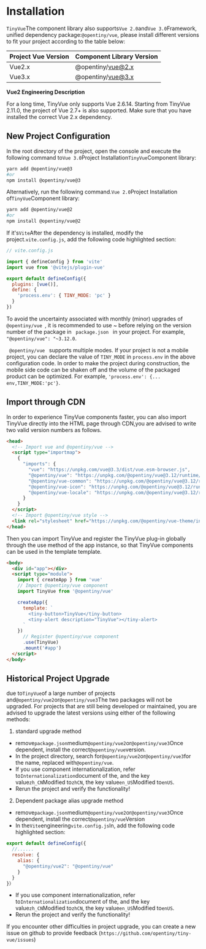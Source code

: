 <!--anchor:on-->

# Installation

`TinyVue`The component library also supports`Vue 2.0`and`Vue 3.0`Framework, unified dependency package:`@opentiny/vue`, please install different versions to fit your project according to the table below:

| Project Vue Version | Component Library Version |
| ------------------- | ------------------------- |
| Vue2.x              | @opentiny/vue@2.x         |
| Vue3.x              | @opentiny/vue@3.x         |

**Vue2 Engineering Description**

For a long time, TinyVue only supports Vue 2.6.14. Starting from TinyVue 2.11.0, the project of Vue 2.7+ is also supported. Make sure that you have installed the correct Vue 2.x dependency.

## New Project Configuration

In the root directory of the project, open the console and execute the following command to`Vue 3.0`Project Installation`TinyVue`Component library:

```bash
yarn add @opentiny/vue@3
#or
npm install @opentiny/vue@3
```

Alternatively, run the following command.`Vue 2.0`Project Installation of`TinyVue`Component library:

```bash
yarn add @opentiny/vue@2
#or
npm install @opentiny/vue@2
```

If it's`Vite`After the dependency is installed, modify the project.`vite.config.js`, add the following code highlighted section:

```js {8-10}
// vite.config.js

import { defineConfig } from 'vite'
import vue from '@vitejs/plugin-vue'

export default defineConfig({
  plugins: [vue()],
  define: {
    'process.env': { TINY_MODE: 'pc' }
  }
})
```

<div class="tip custom-block">
<p> To avoid the uncertainty associated with monthly (minor) upgrades of <code> @opentiny/vue </code>, it is recommended to use ~ before relying on the version number of the package in <code> package.json </code> in your project.
For example, <code>"@opentiny/vue": "~3.12.0</code>. </p>
<p><code> @opentiny/vue </code> supports multiple modes. If your project is not a mobile project, you can declare the value of <code>TINY_MODE</code> in <code>process.env</code> in the above configuration code. In order to make the project during construction, the mobile side code can be shaken off and the volume of the packaged product can be optimized. For example, <code>'process.env': {... env,TINY_MODE:'pc'}</code>. </p>
</div>

## Import through CDN

In order to experience TinyVue components faster, you can also import TinyVue directly into the HTML page through CDN,you are advised to write two valid version numbers as follows.

```html
<head>
  <!-- Import vue and @opentiny/vue -->
  <script type="importmap">
    {
      "imports": {
        "vue": "https://unpkg.com/vue@3.3/dist/vue.esm-browser.js",
        "@opentiny/vue": "https://unpkg.com/@opentiny/vue@3.12/runtime/tiny-vue.mjs",
        "@opentiny/vue-common": "https://unpkg.com/@opentiny/vue@3.12/runtime/tiny-vue-common.mjs",
        "@opentiny/vue-icon": "https://unpkg.com/@opentiny/vue@3.12/runtime/tiny-vue-icon.mjs",
        "@opentiny/vue-locale": "https://unpkg.com/@opentiny/vue@3.12/runtime/tiny-vue-locale.mjs"
      }
    }
  </script>
  <!-- Import @opentiny/vue style -->
  <link rel="stylesheet" href="https://unpkg.com/@opentiny/vue-theme/index.css" />
</head>
```

Then you can import TinyVue and register the TinyVue plug-in globally through the use method of the app instance, so that TinyVue components can be used in the template template.

```html
<body>
  <div id="app"></div>
  <script type="module">
    import { createApp } from 'vue'
    // Import @opentiny/vue component
    import TinyVue from '@opentiny/vue'

    createApp({
      template: `
        <tiny-button>TinyVue</tiny-button>
        <tiny-alert description="TinyVue"></tiny-alert>
      `
    })
      // Register @opentiny/vue component
      .use(TinyVue)
      .mount('#app')
  </script>
</body>
```

## Historical Project Upgrade

due to`TinyVue`of a large number of projects and`@opentiny/vue2`or`@opentiny/vue3`The two packages will not be upgraded. For projects that are still being developed or maintained, you are advised to upgrade the latest versions using either of the following methods:

1. standard upgrade method

- remove`package.json`medium`@opentiny/vue2`or`@opentiny/vue3`Once dependent, install the correct`@opentiny/vue`version.
- In the project directory, search for`@opentiny/vue2`or`@opentiny/vue3`for the name, replaced with`@opentiny/vue`.
- If you use component internationalization, refer to`Internationalization`document of the, and the key value`zh_CN`Modified to`zhCN`, the key value`en_US`Modified to`enUS`.
- Rerun the project and verify the functionality!

2. Dependent package alias upgrade method

- remove`package.json`medium`@opentiny/vue2`or`@opentiny/vue3`Once dependent, install the correct`@opentiny/vue`Version
- In the`Vite`engineering`vite.config.js`In, add the following code highlighted section:

```js {3-6}
export default defineConfig({
  //......
  resolve: {
    alias: {
      "@opentiny/vue2": "@opentiny/vue"
    }
  }
}）
```

- If you use component internationalization, refer to`Internationalization`document of the, and the key value`zh_CN`Modified to`zhCN`, the key value`en_US`Modified to`enUS`.
- Rerun the project and verify the functionality!

If you encounter other difficulties in project upgrade, you can create a new issue on github to provide feedback (`https://github.com/opentiny/tiny-vue/issues`)

<br />
